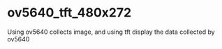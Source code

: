 # ov5640_tft_480x272
Using ov5640 collects image, and using tft display the data collected by ov5640
